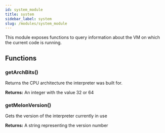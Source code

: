 ```yaml
---
id: system_module
title: system
sidebar_label: system
slug: /modules/system_module
---
```



This module exposes functions to query information about
the VM on which the current code is running.


## Functions


### getArchBits()
Returns the CPU architecture the interpreter was built for. 



**Returns:** An integer with the value 32 or 64




### getMelonVersion()
Gets the version of the interpreter currently in use 



**Returns:** A string representing the version number





